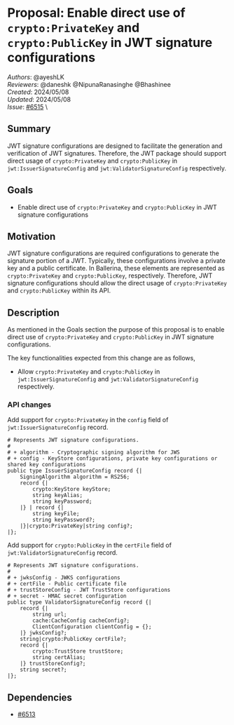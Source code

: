 # Proposal: Enable direct use of `crypto:PrivateKey` and `crypto:PublicKey` in JWT signature configurations

_Authors_: @ayeshLK \
_Reviewers_: @daneshk @NipunaRanasinghe @Bhashinee \
_Created_: 2024/05/08 \
_Updated_: 2024/05/08 \
_Issue_: [#6515](https://github.com/ballerina-platform/ballerina-library/issues/6515) \

## Summary

JWT signature configurations are designed to facilitate the generation and verification of JWT signatures. 
Therefore, the JWT package should support direct usage of `crypto:PrivateKey` and `crypto:PublicKey` in 
`jwt:IssuerSignatureConfig` and `jwt:ValidatorSignatureConfig` respectively.


## Goals

- Enable direct use of `crypto:PrivateKey` and `crypto:PublicKey` in JWT signature configurations

## Motivation

JWT signature configurations are required configurations to generate the signature portion of a JWT. Typically, 
these configurations involve a private key and a public certificate. In Ballerina, these elements are represented as 
`crypto:PrivateKey` and `crypto:PublicKey`, respectively. Therefore, JWT signature configurations should allow the 
direct usage of `crypto:PrivateKey` and `crypto:PublicKey` within its API.

## Description

As mentioned in the Goals section the purpose of this proposal is to enable direct use of `crypto:PrivateKey` 
and `crypto:PublicKey` in JWT signature configurations.

The key functionalities expected from this change are as follows,

- Allow `crypto:PrivateKey` and `crypto:PublicKey` in `jwt:IssuerSignatureConfig` and `jwt:ValidatorSignatureConfig` respectively.

### API changes

Add support for `crypto:PrivateKey` in the `config` field of `jwt:IssuerSignatureConfig` record.

```ballerina
# Represents JWT signature configurations.
#
# + algorithm - Cryptographic signing algorithm for JWS
# + config - KeyStore configurations, private key configurations or shared key configurations
public type IssuerSignatureConfig record {|
    SigningAlgorithm algorithm = RS256;
    record {|
        crypto:KeyStore keyStore;
        string keyAlias;
        string keyPassword;
    |} | record {|
        string keyFile;
        string keyPassword?;
    |}|crypto:PrivateKey|string config?;
|};
```

Add support for `crypto:PublicKey` in the `certFile` field of `jwt:ValidatorSignatureConfig` record.

```ballerina
# Represents JWT signature configurations.
#
# + jwksConfig - JWKS configurations
# + certFile - Public certificate file
# + trustStoreConfig - JWT TrustStore configurations
# + secret - HMAC secret configuration
public type ValidatorSignatureConfig record {|
    record {|
        string url;
        cache:CacheConfig cacheConfig?;
        ClientConfiguration clientConfig = {};
    |} jwksConfig?;
    string|crypto:PublicKey certFile?;
    record {|
        crypto:TrustStore trustStore;
        string certAlias;
    |} trustStoreConfig?;
    string secret?;
|};
```

## Dependencies

- [#6513](https://github.com/ballerina-platform/ballerina-library/issues/6513)
